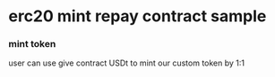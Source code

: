 # erc20 mint repay contract sample


### mint token
user can use give contract USDt to mint our custom token by 1:1
